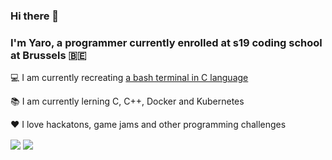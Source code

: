 ### Hi there 👋

### I'm Yaro, a programmer currently enrolled at s19 coding school at Brussels 🇧🇪

💻 I am currently recreating [a bash terminal in C language](https://github.com/Ysoroko/Minishell)

📚 I am currently lerning C, C++, Docker and Kubernetes

❤️ I love hackatons, game jams and other programming challenges

<img align="center" src="https://github-readme-stats.vercel.app/api?username=ysoroko&count_private=true&theme=calm&show_icons=true" />
<img align="center" src="https://github-readme-stats.vercel.app/api/top-langs/?username=ysoroko&layout=compact&count_private=true&theme=calm&show_icons=true" />
